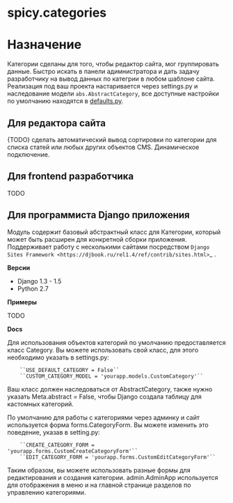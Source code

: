 spicy.categories
================

Назначение
==========

Категории сделаны для того, чтобы редактор сайта, мог группировать данные.
Быстро искать в панели адимнистратора и дать задачу разработчику на вывод данных по категрии в любом шаблоне сайта.
Реализация под ваш проекта настаривается через settings.py и наследование модели ``abs.AbstractCategory``, все доступные настройки по умолчанию находятся в [defaults.py](../src/spicy/categories/defaults.py). 

Для редактора сайта
-------------------

{TODO} сделать автоматический вывод сортировки по категории для списка статей или любых других объектов CMS.
Динамическое подключение.

Для frontend разработчика
-------------------------

TODO

Для программиста Django приложения
----------------------------------

Модуль содержит базовый абстрактный класс для Категории, который может быть расширен для конкретной сборки приложения. Поддерживает работу с несколькими сайтами посредством `Django Sites Framework <https://djbook.ru/rel1.4/ref/contrib/sites.html>`_ .

**Версии**
- Django 1.3 - 1.5
- Python 2.7

**Примеры**

TODO


**Docs**

Для использования объектов категорий по умолчанию предоставляется класс Category. Вы можете использовать свой класс, для этого необходимо указать в settings.py:

        ``USE_DEFAULT_CATEGORY = False``
        ``CUSTOM_CATEGORY_MODEL = 'yourapp.models.CustomCategory'``

Ваш класс должен наследоваться от AbstractCategory, также нужно указать Meta.abstract = False, чтобы Django создала таблицу для кастомных категорий.

По умолчанию для работы с категориями через админку и сайт используется форма forms.CategoryForm. Вы можете изменить это поведение, указав в setting.py:

        ``CREATE_CATEGORY_FORM = 'yourapp.forms.CustomCreateCategoryForm'``
        ``EDIT_CATEGORY_FORM = 'yourapp.forms.CustomEditCategoryForm'``

Таким образом, вы можете использовать разные формы для редактирования и создания категории.
admin.AdminApp используется для отображения в меню и на главной странице разделов по управлению категориями.
